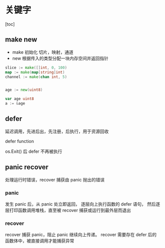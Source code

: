 # 关键字

[toc]

## make new

- make 初始化 切片，映射，通道
- new 根据传入的类型分配一块内存空间并返回指针

```go
slice := make([]int, 0, 100)
map := make(map[string]int)
channel := make(chan int, 5)


age := new(uint8)

var age uint8
a := &age
```

## defer

延迟调用，先进后出，先注册，后执行，用于资源回收

defer function

os.Exit() 后 defer 不再被执行

## panic recover

处理运行时错误，recover 捕获由 panic 抛出的错误

### panic

发生 panic 后，从 panic 处立即返回，
逐层向上执行函数的 defer 语句，
然后逐层打印函数调用堆栈，直至被 recover 捕获或运行到最外层而退出

### recover

recover 捕获 panic，阻止 panic 继续向上传递。
recover 需要存在 defer 后的函数体中，被直接调用才能捕获异常
